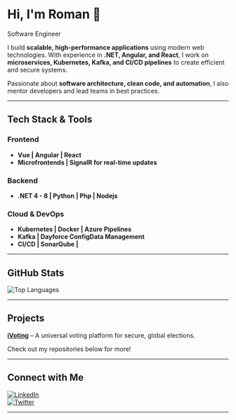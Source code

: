 # Hi, I'm Roman 👋  

Software Engineer 

I build **scalable, high-performance applications** using modern web technologies. With experience in **.NET, Angular, and React**, I work on **microservices, Kubernetes, Kafka, and CI/CD pipelines** to create efficient and secure systems.  

Passionate about **software architecture, clean code, and automation**, I also mentor developers and lead teams in best practices.  

---

## Tech Stack & Tools  

### **Frontend**  
- **Vue | Angular | React**  
- **Microfrontends | SignalR for real-time updates**  

### **Backend**  
- **.NET 4 - 8 | Python | Php | Nodejs** 

### **Cloud & DevOps**  
- **Kubernetes | Docker | Azure Pipelines**  
- **Kafka | Dayforce ConfigData Management**  
- **CI/CD | SonarQube |**  

---

## GitHub Stats  

![Top Languages](https://github-readme-stats.vercel.app/api/top-langs/?username=k7roman&layout=compact&theme=radical)  

---

## Projects  
**[iVoting](https://ivoting.co.ke)** – A universal voting platform for secure, global elections.  

Check out my repositories below for more!  

---

## Connect with Me  
[![LinkedIn](https://img.shields.io/badge/LinkedIn-Connect-blue?style=flat&logo=linkedin)](https://www.linkedin.com/in/kelvin-roman/)  
[![Twitter](https://img.shields.io/badge/Twitter-Follow-blue?style=flat&logo=twitter)](https://twitter.com/kelvroman)  

---
